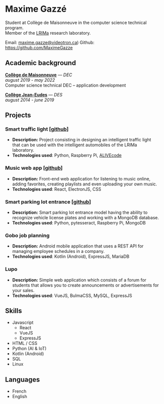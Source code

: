 # Maxime Gazzé

Student at Collège de Maisonneuve in the computer science technical program. <br>
Member of the [LRIMa](https://lrima.cmaisonneuve.qc.ca/) research laboratory.

Email: maxime.gazze@videotron.ca)
Github: https://github.com/MaximeGazze

## Academic background

**[Collège de Maisonneuve](https://www.cmaisonneuve.qc.ca)** — _DEC_ <br>
_august 2019 - may 2022_ <br>
Computer science technical DEC – application development

**[Collège Jean-Eudes](http://www.jeaneudes.qc.ca)** — _DES_ <br>
_august 2014 - june 2019_

## Projects

### Smart traffic light \[[github](https://github.com/MaximeGazze/feu-intel)\] <br>
 - **Description:** Project consisting in designing an intelligent traffic light that can be used with the intelligent automobiles of the LRIMa laboratory. <br>
 - **Technologies used**: Python, Raspberry Pi, [ALIVEcode](https://alivecode.ca/)

### Music web app \[[github](https://github.com/Gaspard-Savoureux/BruhMusicTM)\] <br>
 - **Description:** Front-end web application for listening to music online, adding favorites, creating playlists and even uploading your own music.
 - **Technologies used**: React, ElectronJS, CSS 

### Smart parking lot entrance \[[github](https://github.com/Gaspard-Savoureux/projet_iot_MSME)\] <br>
 - **Description:** Smart parking lot entrance model having the ability to recognize vehicle license plates and working with a MongoDB database.
 - **Technologies used**: Python, pytesseract, Raspberry Pi, MongoDB

### Gobo job planning
 - **Description:** Android mobile application that uses a REST API for managing employee schedules in a company.
 - **Technologies used**: Kotlin (Android), ExpressJS, MariaDB

### Lupo
 - **Description:** Simple web application which consists of a forum for students that allows you to create announcements or advertisements for your sales.
 - **Technologies used**: VueJS, BulmaCSS, MySQL, ExpressJS

## Skills

 - Javascript
   - React
   - VueJS
   - ExpressJS
 - HTML / CSS
 - Python (AI & IoT)
 - Kotlin (Android)
 - SQL
 - Linux

## Languages

 - French
 - English
